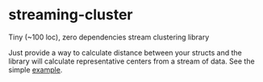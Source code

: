 # streaming-cluster
Tiny (~100 loc), zero dependencies stream clustering library

Just provide a way to calculate distance between your structs and the library will calculate representative centers from a stream of data.
See the simple [example](https://github.com/FjodorGit/streaming-cluster/blob/main/tests/functionality_tests.rs).
